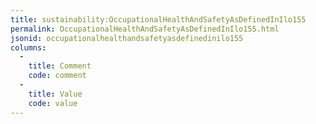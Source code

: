 ```yaml
---
title: sustainability:OccupationalHealthAndSafetyAsDefinedInIlo155
permalink: OccupationalHealthAndSafetyAsDefinedInIlo155.html
jsonid: occupationalhealthandsafetyasdefinedinilo155
columns:
  - 
    title: Comment
    code: comment
  - 
    title: Value
    code: value
---
```

